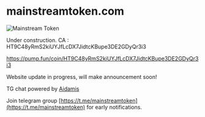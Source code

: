# mainstreamtoken.com


![Mainstream Token](https://mainstreamtoken.com/s/mtcoin.png)

Under construction. 
CA : HT9C48yRmS2kiUYJfLcDX7JidtcKBupe3DE2GDyQr3i3

https://pump.fun/coin/HT9C48yRmS2kiUYJfLcDX7JidtcKBupe3DE2GDyQr3i3

Website update in progress, will make announcement soon!

TG chat powered by [Aidamis](https://aidamis.com)

Join telegram group [https://t.me/mainstreamtoken](https://t.me/mainstreamtoken) for early notifications.
